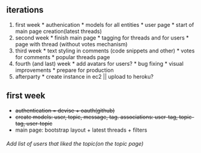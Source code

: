 ## iterations
  1. first week
    * authenication
    * models for all entities
    * user page
    * start of main page creation(latest threads)
  2. second week
    * finish main page
    * tagging for threads and for users
    * page with thread (without votes mechanism)
  3. third week
    * text styling in comments (code snippets and other)
    * votes for comments
    * popular threads page
  4. fourth (and last) week
    * add avatars for users?
    * bug fixing
    * visual improvements
    * prepare for production
  5. afterparty
    * create instance in ec2 || upload to heroku?

## first week
  * ~~authentication = devise + oauth(github)~~
  * ~~create models: user, topic, message, tag. associations: user-tag, topic-tag, user-topic~~
  * main page: bootstrap layout + latest threads + filters

  ###### Add list of users that liked the topic(on the topic page)

